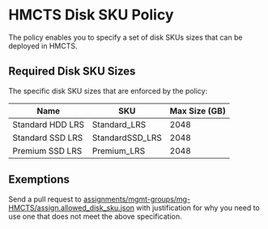 # HMCTS Disk SKU Policy

The policy enables you to specify a set of disk SKUs sizes that can be deployed in HMCTS.

## Required Disk SKU Sizes

The specific disk SKU sizes that are enforced by the policy:


| Name             | SKU             | Max Size (GB) |
| --------------   | --------------  | ------------- |
| Standard HDD LRS | Standard_LRS    | 2048          |
| Standard SSD LRS | StandardSSD_LRS | 2048          |
| Premium SSD LRS  | Premium_LRS     | 2048          |

## Exemptions 

Send a pull request to [assignments/mgmt-groups/mg-HMCTS/assign.allowed_disk_sku.json](https://github.com/hmcts/azure-policy/blob/HEAD/assignments/mgmt-groups/mg-HMCTS/assign.allowed_disk_sku.json) with justification for why you need to use one that does not meet the above specification.

